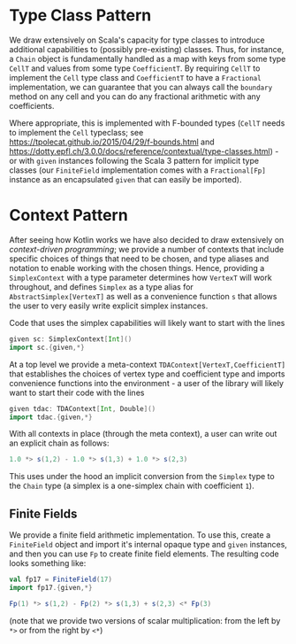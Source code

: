 # Type Class Pattern

We draw extensively on Scala's capacity for type classes to introduce additional capabilities to
(possibly pre-existing) classes. Thus, for instance, a `Chain` object is fundamentally handled as
a map with keys from some type `CellT` and values from some type `CoefficientT`. By requiring `CellT` 
to implement the `Cell` type class and `CoefficientT` to have a `Fractional` implementation, we can
guarantee that you can always call the `boundary` method on any cell and you can do any fractional
arithmetic with any coefficients.

Where appropriate, this is implemented with F-bounded types (`CellT` needs to implement the `Cell` typeclass;
see <https://tpolecat.github.io/2015/04/29/f-bounds.html> and 
<https://dotty.epfl.ch/3.0.0/docs/reference/contextual/type-classes.html>) - or with `given` instances
following the Scala 3 pattern for implicit type classes (our `FiniteField` implementation comes with a 
`Fractional[Fp]` instance as an encapsulated `given` that can easily be imported).



# Context Pattern

After seeing how Kotlin works we have also decided to draw extensively on _context-driven programming_;
we provide a number of contexts that include specific choices of things that need to be chosen, and
type aliases and notation to enable working with the chosen things. Hence, providing a `SimplexContext`
with a type parameter determines how `VertexT` will work throughout, and defines `Simplex` as a type
alias for `AbstractSimplex[VertexT]` as well as a convenience function `s` that allows the user to
very easily write explicit simplex instances.

Code that uses the simplex capabilities will likely want to start with the lines
```scala 3
given sc: SimplexContext[Int]()
import sc.{given,*}
```

At a top level we provide a meta-context `TDAContext[VertexT,CoefficientT]` that establishes the choices
of vertex type and coefficient type and imports convenience functions into the environment - a user of
the library will likely want to start their code with the lines
```scala 3
given tdac: TDAContext[Int, Double]()
import tdac.{given,*}
```

With all contexts in place (through the meta context), a user can write out an explicit chain as follows:
```scala 3
1.0 *> s(1,2) - 1.0 *> s(1,3) + 1.0 *> s(2,3)
```

This uses under the hood an implicit conversion from the `Simplex` type to the `Chain` type (a simplex is
a one-simplex chain with coefficient `1`).

## Finite Fields

We provide a finite field arithmetic implementation. To use this, create a `FiniteField` object and import
it's internal opaque type and `given` instances, and then you can use `Fp` to create finite field elements.
The resulting code looks something like:

```scala 3
val fp17 = FiniteField(17)
import fp17.{given,*}

Fp(1) *> s(1,2) - Fp(2) *> s(1,3) + s(2,3) <* Fp(3)
```

(note that we provide two versions of scalar multiplication: from the left by `*>` or from the right by `<*`)




